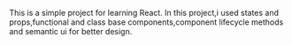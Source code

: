This is a simple project for learning React. In this project,i used states and props,functional and class base components,component lifecycle methods and semantic ui for better design. 
